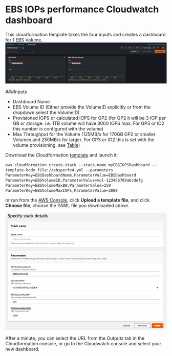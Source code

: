 # EBS IOPs performance Cloudwatch dashboard 
This cloudformation template takes the four inputs and creates a dashboard for 1 EBS Volume.
![AWS Console](EBSDash_Dashboard.png)

###Inputs
- Dashboard Name
- EBS Volume ID (Either provide the VolumeID explicitly or from the dropdown select the VolumeID)
- Provisioned IOPS or calculated IOPS for GP2 (for GP2 it will be 3 IOP per GB or storage. i.e. 1TB volume will have 3000 IOPS max. For GP3 or IO2 this number is configured with the volume)
- Max Throughput for the Volume (125MB/s for 170GB GP2 or smaller Volumes and 250MB/s for larger. For GP3 or IO2 this is set with the volume provisioning. see [Table](https://docs.aws.amazon.com/AWSEC2/latest/UserGuide/ebs-volume-types.html#solid-state-drives))


Download the Cloudformation [template](ebsperfv4.yml) and launch it:

```
aws cloudformation create-stack --stack-name myEBSIOPSDashboard --template-body file://ebsperfv4.yml --parameters ParameterKey=EBSDashboardName,ParameterValue=EBSDashboard ParameterKey=EBSVolumeID,ParameterValue=vol-123456789abcdefg ParameterKey=EBSVolumeMaxBW,ParameterValue=250 ParameterKey=EBSVolumeMaxIOPs,ParameterValue=3000
```
or run from the [AWS Console](https://us-east-1.console.aws.amazon.com/cloudformation/home?region=us-east-1#/stacks/create/template), click **Upload a template file**, and click **Choose file**, choose the YAML file you downloaded above. 

![AWS Console](EBSDash_Parameters.png)

After a minute, you can select the URL from the Outputs tab in the Cloudformation console, or go to the Cloudwatch console and select your new dashboard.

